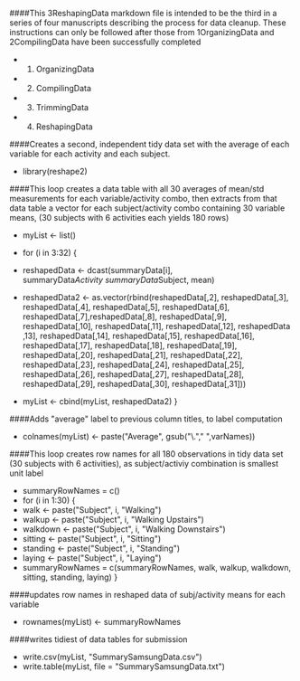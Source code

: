 ####This 3ReshapingData markdown file is intended to be the third in a series of four manuscripts describing the process for data cleanup. These instructions can only be followed after those from 1OrganizingData and 2CompilingData have been successfully completed

* 1. OrganizingData
* 2. CompilingData
* 3. TrimmingData
* 4. ReshapingData
 
####Creates a second, independent tidy data set with the average of each variable for each activity and each subject.

* library(reshape2)

####This loop creates a data table with all 30 averages of mean/std measurements for each variable/activity combo, then extracts from that data table a vector for each subject/activity combo containing 30 variable means, (30 subjects with 6 activities each yields 180 rows)

* myList <- list()
* for (i in 3:32) {
*   reshapedData <- dcast(summaryData[i], summaryData$Activity ~ summaryData$Subject, mean)
*   reshapedData2 <- as.vector(rbind(reshapedData[,2], reshapedData[,3], reshapedData[,4], reshapedData[,5], 
                                   reshapedData[,6], reshapedData[,7],reshapedData[,8], reshapedData[,9], 
                                   reshapedData[,10], reshapedData[,11], reshapedData[,12], reshapedData ,13], 
                                   reshapedData[,14], reshapedData[,15], reshapedData[,16], reshapedData[,17],
                                   reshapedData[,18], reshapedData[,19], reshapedData[,20], reshapedData[,21], 
                                   reshapedData[,22], reshapedData[,23], reshapedData[,24], reshapedData[,25], 
                                   reshapedData[,26], reshapedData[,27], reshapedData[,28], reshapedData[,29], 
                                   reshapedData[,30], reshapedData[,31]))
  
*   myList <- cbind(myList, reshapedData2) }

####Adds "average" label to previous column titles, to label computation
* colnames(myList) <- paste("Average", gsub("\\."," ",varNames))

####This loop creates row names for all 180 observations in tidy data set (30 subjects with 6 activities), as subject/activiy combination is smallest unit label 

* summaryRowNames = c()
* for (i in 1:30) {
*   walk <- paste("Subject", i, "Walking")
*   walkup <- paste("Subject", i, "Walking Upstairs")
*   walkdown <- paste("Subject", i, "Walking Downstairs")
*   sitting <- paste("Subject", i, "Sitting")
*   standing <- paste("Subject", i, "Standing")
*   laying <- paste("Subject", i, "Laying")  
*   summaryRowNames = c(summaryRowNames, walk, walkup, walkdown, sitting, standing, laying) }

####updates row names in reshaped data of subj/activity means for each variable 
* rownames(myList) <- summaryRowNames

####writes tidiest of data tables for submission
* write.csv(myList, "SummarySamsungData.csv")
* write.table(myList, file = "SummarySamsungData.txt")
